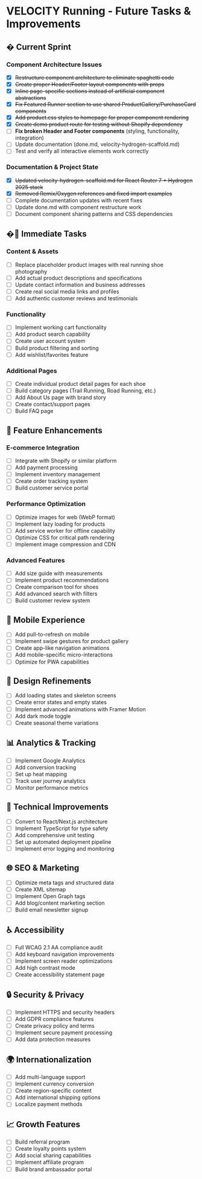 # VELOCITY Running - Future Tasks & Improvements

## � Current Sprint

### Component Architecture Issues
- [x] ~~Restructure component architecture to eliminate spaghetti code~~
- [x] ~~Create proper Header/Footer layout components with props~~
- [x] ~~Inline page-specific sections instead of artificial component abstractions~~
- [x] ~~Fix Featured Runner section to use shared ProductGallery/PurchaseCard components~~
- [x] ~~Add product.css styles to homepage for proper component rendering~~
- [x] ~~Create demo product route for testing without Shopify dependency~~
- [ ] **Fix broken Header and Footer components** (styling, functionality, integration)
- [ ] Update documentation (done.md, velocity-hydrogen-scaffold.md)
- [ ] Test and verify all interactive elements work correctly

### Documentation & Project State
- [x] ~~Updated velocity-hydrogen-scaffold.md for React Router 7 + Hydrogen 2025 stack~~
- [x] ~~Removed Remix/Oxygen references and fixed import examples~~
- [ ] Complete documentation updates with recent fixes
- [ ] Update done.md with component restructure work
- [ ] Document component sharing patterns and CSS dependencies

## �🔄 Immediate Tasks

### Content & Assets
- [ ] Replace placeholder product images with real running shoe photography
- [ ] Add actual product descriptions and specifications
- [ ] Update contact information and business addresses
- [ ] Create real social media links and profiles
- [ ] Add authentic customer reviews and testimonials

### Functionality
- [ ] Implement working cart functionality
- [ ] Add product search capability
- [ ] Create user account system
- [ ] Build product filtering and sorting
- [ ] Add wishlist/favorites feature

### Additional Pages
- [ ] Create individual product detail pages for each shoe
- [ ] Build category pages (Trail Running, Road Running, etc.)
- [ ] Add About Us page with brand story
- [ ] Create contact/support pages
- [ ] Build FAQ page

## 🚀 Feature Enhancements

### E-commerce Integration
- [ ] Integrate with Shopify or similar platform
- [ ] Add payment processing
- [ ] Implement inventory management
- [ ] Create order tracking system
- [ ] Build customer service portal

### Performance Optimization
- [ ] Optimize images for web (WebP format)
- [ ] Implement lazy loading for products
- [ ] Add service worker for offline capability
- [ ] Optimize CSS for critical path rendering
- [ ] Implement image compression and CDN

### Advanced Features
- [ ] Add size guide with measurements
- [ ] Implement product recommendations
- [ ] Create comparison tool for shoes
- [ ] Add advanced search with filters
- [ ] Build customer review system

## 📱 Mobile Experience
- [ ] Add pull-to-refresh on mobile
- [ ] Implement swipe gestures for product gallery
- [ ] Create app-like navigation animations
- [ ] Add mobile-specific micro-interactions
- [ ] Optimize for PWA capabilities

## 🎨 Design Refinements
- [ ] Add loading states and skeleton screens
- [ ] Create error states and empty states
- [ ] Implement advanced animations with Framer Motion
- [ ] Add dark mode toggle
- [ ] Create seasonal theme variations

## 📊 Analytics & Tracking
- [ ] Implement Google Analytics
- [ ] Add conversion tracking
- [ ] Set up heat mapping
- [ ] Track user journey analytics
- [ ] Monitor performance metrics

## 🔧 Technical Improvements
- [ ] Convert to React/Next.js architecture
- [ ] Implement TypeScript for type safety
- [ ] Add comprehensive unit testing
- [ ] Set up automated deployment pipeline
- [ ] Implement error logging and monitoring

## 🌐 SEO & Marketing
- [ ] Optimize meta tags and structured data
- [ ] Create XML sitemap
- [ ] Implement Open Graph tags
- [ ] Add blog/content marketing section
- [ ] Build email newsletter signup

## ♿ Accessibility
- [ ] Full WCAG 2.1 AA compliance audit
- [ ] Add keyboard navigation improvements
- [ ] Implement screen reader optimizations
- [ ] Add high contrast mode
- [ ] Create accessibility statement page

## 🔒 Security & Privacy
- [ ] Implement HTTPS and security headers
- [ ] Add GDPR compliance features
- [ ] Create privacy policy and terms
- [ ] Implement secure payment processing
- [ ] Add data protection measures

## 🌍 Internationalization
- [ ] Add multi-language support
- [ ] Implement currency conversion
- [ ] Create region-specific content
- [ ] Add international shipping options
- [ ] Localize payment methods

## 📈 Growth Features
- [ ] Build referral program
- [ ] Create loyalty points system
- [ ] Add social sharing capabilities
- [ ] Implement affiliate program
- [ ] Build brand ambassador portal